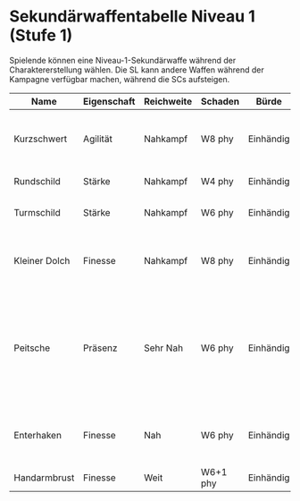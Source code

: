 # Sekundärwaffentabelle Niveau 1 (Stufe 1)

Spielende können eine Niveau-1-Sekundärwaffe während der Charaktererstellung wählen.
Die SL kann andere Waffen während der Kampagne verfügbar machen, während die SCs aufsteigen.


| Name | Eigenschaft | Reichweite | Schaden | Bürde | Fähigkeit |
|------|-------------|------------|---------|-------|-----------|
| Kurzschwert | Agilität | Nahkampf | W8 phy | Einhändig | **Gepaart:** +2 auf Primärwaffenschaden gegen Ziele in Nahkampf-Reichweite |
| Rundschild | Stärke | Nahkampf | W4 phy | Einhändig | **Schützend:** +1 auf Rüstungswert |
| Turmschild | Stärke | Nahkampf | W6 phy | Einhändig | **Barriere:** +2 auf Rüstungswert; −1 auf Ausweichen |
| Kleiner Dolch | Finesse | Nahkampf | W8 phy | Einhändig | **Gepaart:** +2 auf Primärwaffenschaden gegen Ziele in Nahkampf-Reichweite |
| Peitsche | Präsenz | Sehr Nah | W6 phy | Einhändig | **Erschreckend:** Markiere einen Stress, um die Peitsche zu schwingen und alle Antagonisten in Nahkampf-Reichweite in Nahe Reichweite zurückzudrängen. |
| Enterhaken | Finesse | Nah | W6 phy | Einhändig | **Gehakt:** Bei einem erfolgreichen Angriff kannst du das Ziel in Nahkampf-Reichweite ziehen. |
| Handarmbrust | Finesse | Weit | W6+1 phy | Einhändig | — |